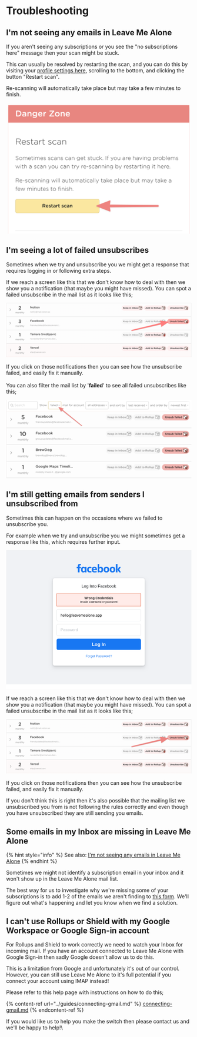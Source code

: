 # Troubleshooting

## I'm not seeing any emails in Leave Me Alone

If you aren't seeing any subscriptions or you see the "no subscriptions here" message then your scan might be stuck.

This can usually be resolved by restarting the scan, and you can do this by visiting your [profile settings here](https://leavemealone.app/app/profile), scrolling to the bottom, and clicking the button "Restart scan".

Re-scanning will automatically take place but may take a few minutes to finish.

![Click restart scan to trigger a new scan of your mail](<../.gitbook/assets/restart scan.png>)

## I'm seeing a lot of failed unsubscribes

Sometimes when we try and unsubscribe you we might get a response that requires logging in or following extra steps.

If we reach a screen like this that we don't know how to deal with then we show you a notification (that maybe you might have missed). You can spot a failed unsubscribe in the mail list as it looks like this;

![Click the 'Unsub failed' button to see more details](<../.gitbook/assets/image (41).png>)

If you click on those notifications then you can see how the unsubscribe failed, and easily fix it manually.\
\
You can also filter the mail list by '**failed**' to see all failed unsubscribes like this;

![Use the "failed" filter to see all failed unsubscribes](../.gitbook/assets/filter-failed-unsubs.png)

## I'm still getting emails from senders I unsubscribed from

Sometimes this can happen on the occasions where we failed to unsubscribe you.

For example when we try and unsubscribe you we might sometimes get a response like this, which requires further input.

![Unsubscribe form that requires additional manual input](../.gitbook/assets/manual-unsub-steps2.png)

If we reach a screen like this that we don't know how to deal with then we show you a notification (that maybe you might have missed). You can spot a failed unsubscribe in the mail list as it looks like this;

![Click the 'Unsub failed' button to see more details](../.gitbook/assets/failed-unsub.png)

If you click on those notifications then you can see how the unsubscribe failed, and easily fix it manually.

If you don't think this is right then it's also possible that the mailing list we unsubscribed you from is not following the rules correctly and even though you have unsubscribed they are still sending you emails.

## Some emails in my Inbox are missing in Leave Me Alone

{% hint style="info" %}
See also: [I'm not seeing any emails in Leave Me Alone](troubleshooting.md#im-not-seeing-any-emails-in-leave-me-alone)
{% endhint %}

Sometimes we might not identify a subscription email in your inbox and it won't show up in the Leave Me Alone mail list.

The best way for us to investigate why we're missing some of your subscriptions is to add 1-2 of the emails we aren't finding to [this form](https://airtable.com/shr6CwAxYzpcSURM4). We'll figure out what's happening and let you know when we find a solution.

## I can't use Rollups or Shield with my Google Workspace or Google Sign-in account

For Rollups and Shield to work correctly we need to watch your Inbox for incoming mail. If you have an account connected to Leave Me Alone with Google Sign-in then sadly Google doesn't allow us to do this.

This is a limitation from Google and unfortunately it's out of our control. However, you can still use Leave Me Alone to it's full potential if you connect your account using IMAP instead!

Please refer to this help page with instructions on how to do this;

{% content-ref url="../guides/connecting-gmail.md" %}
[connecting-gmail.md](../guides/connecting-gmail.md)
{% endcontent-ref %}

If you would like us to help you make the switch then please contact us and we'll be happy to help!\
